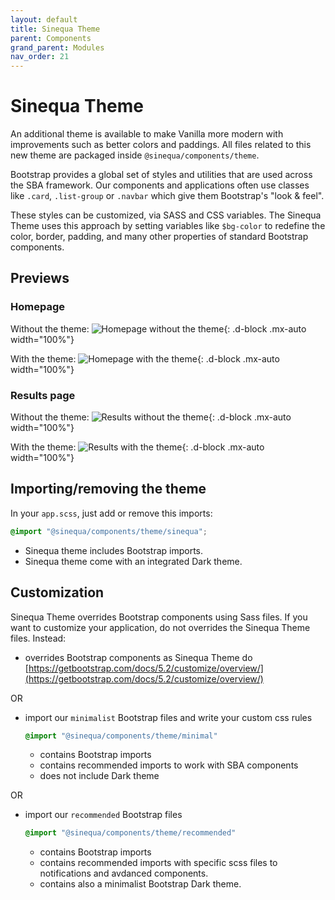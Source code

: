 ```yaml
---
layout: default
title: Sinequa Theme
parent: Components
grand_parent: Modules
nav_order: 21
---
```


# Sinequa Theme

An additional theme is available to make Vanilla more modern with improvements such as better colors and paddings. All files related to this new theme are packaged inside `@sinequa/components/theme`.

Bootstrap provides a global set of styles and utilities that are used across the SBA framework. Our components and applications often use classes like `.card`, `.list-group` or `.navbar` which give them Bootstrap's "look & feel".

These styles can be customized, via SASS and CSS variables. The Sinequa Theme uses this approach by setting variables like `$bg-color` to redefine the color, border, padding, and many other properties of standard Bootstrap components.

## Previews

### Homepage

Without the theme:
![Homepage without the theme]({{site.baseurl}}assets/modules/theme/theme-1.png){: .d-block .mx-auto width="100%"}

With the theme:
![Homepage with the theme]({{site.baseurl}}assets/modules/theme/theme-2.png){: .d-block .mx-auto width="100%"}

### Results page

Without the theme:
![Results without the theme]({{site.baseurl}}assets/modules/theme/theme-3.png){: .d-block .mx-auto width="100%"}

With the theme:
![Results with the theme]({{site.baseurl}}assets/modules/theme/theme-4.png){: .d-block .mx-auto width="100%"}

## Importing/removing the theme

In your `app.scss`, just add or remove this imports:

```scss
@import "@sinequa/components/theme/sinequa";
```

* Sinequa theme includes Bootstrap imports.
* Sinequa theme come with an integrated Dark theme.

## Customization

Sinequa Theme overrides Bootstrap components using Sass files.
If you want to customize your application, do not overrides the Sinequa Theme files. Instead:
* overrides Bootstrap components as Sinequa Theme do [https://getbootstrap.com/docs/5.2/customize/overview/](https://getbootstrap.com/docs/5.2/customize/overview/)

OR

* import our `minimalist` Bootstrap files and write your custom css rules

  ```scss
  @import "@sinequa/components/theme/minimal"
  ```
  * contains Bootstrap imports
  * contains recommended imports to work with SBA components
  * does not include Dark theme

OR

* import our `recommended` Bootstrap files

  ```scss
  @import "@sinequa/components/theme/recommended"
  ```
  * contains Bootstrap imports
  * contains recommended imports with specific scss files to notifications and avdanced components.
  * contains also a minimalist Bootstrap Dark theme.